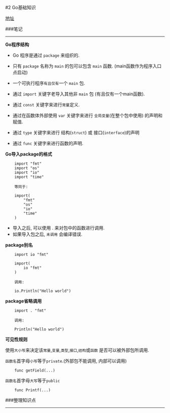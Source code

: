#2 Go基础知识

[地址](http://edu.51cto.com/lesson/id-32302.html "地址")

###笔记

---

**Go程序结构**

* Go 程序是通过 `package` 来组织的.
* 只有 `package` 名称为 `main` 的包可以包含 `main` 函数. (main函数作为程序入口点启动)
* 一个可执行程序`有且仅有`一个 `main` 包.

* 通过 `import` 关键字老导入其他非 `main` 包 (有且仅有一个main函数).
* 通过 `const` 关键字来进行`常量`定义.
* 通过在函数体外部使用 `var` 关键字来进行 `全局变量`(在整个包中使用) 的声明和赋值.
* 通过 `type` 关键字来进行 结构(`struct`) 或 接口(`interface`)的声明
* 通过 `func` 关键字来进行函数的声明.

**Go导入package的格式**

		import "fmt"
		import "os"
		import "io"
		import "time"
		
		等同于:
		
		import(
			"fmt"
			"os"
			"io"
			"time"
		)

* 导入之后, 可以使用 <PackageName>.<FuncName> 来对包中的函数进行调用.
* 如果导入包之后, `未调用` 会编译错误.

**package别名**

		import io "fmt"
		
		import(
			io "fmt"
		)
		
		调用:
		
		io.Println("Hello world")

**package省略调用**

		import . "fmt"
		
		调用:
		
		Println("Hello world")


**可见性规则**

使用`大小写`来决定该`常量`,`变量`,`类型`,`接口`,`结构`或`函数` 是否可以被外部包所调用.


`函数名`首字母`小写`等于`private`.(外部包不能调用, 内部可以调用)

		func getField(...)
		
`函数名`首字母`大写`等于`public`

		func Printf(...)

###整理知识点

---
